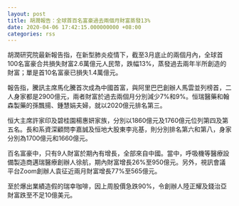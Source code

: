 ```yaml
---
layout: post
title: 胡潤報告：全球首百名富豪過去兩個月財富蒸發13%
date: 2020-04-06 17:42:15.000000000 +08:00
categories: rss
---
```


胡潤研究院最新報告指，在新型肺炎疫情下，截至3月底止的兩個月內，全球首100名富豪合共損失財富2.6萬億元人民幣，跌幅13%，蒸發過去兩年半所創造的財富；單是首10名富豪已損失1.4萬億元。

報告指，騰訊主席馬化騰首次成為中國首富，與阿里巴巴創辦人馬雲並列榜首，二人身家都是2900億元，兩者財富於過去兩個月分別減少7%和9%。恒瑞醫藥和翰森製藥的孫飄揚、鍾慧娟夫婦，就以2020億元排名第三。

恒大主席許家印及碧桂園楊惠妍家族，分別以1860億元及1760億元位列第四及第五名。長和系資深顧問李嘉誠及恒地大股東李兆基，則分別排名第六和第八，身家分別為1700億元和1660億元。

百名富豪中，只有9人財富於期內有增長，全部來自中國。當中，呼吸機等醫療設備製造商邁瑞醫療創辦人徐航，期內財富增長26%至950億元。另外，視訊會議平台Zoom創辦人袁征近兩月財富增長77%至565億元。

至於爆出業績造假的瑞幸咖啡，因上周股價急跌90%，令創辦人陸正耀及錢治亞財富跌至不足10億美元。
